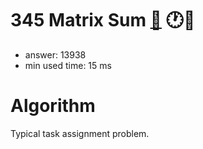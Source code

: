 345 Matrix Sum [:link:](http://projecteuler.net/problem=345)  :clock1::thought_balloon:
========================

- answer: 13938 
- min used time: 15 ms

Algorithm
=========

Typical task assignment problem.

